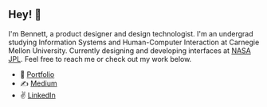 ## Hey! 👋
I'm Bennett, a product designer and design technologist. I'm an undergrad studying Information Systems and Human-Computer Interaction at Carnegie Mellon University. Currently designing and developing interfaces at [NASA JPL](https://www.jpl.nasa.gov/). Feel free to reach me or check out my work below.
* 🎨 [Portfolio](https://bennetthuffman.com/)
* ✍️ [Medium](https://medium.com/@bennett.huffman)
* ✌️ [LinkedIn](https://www.linkedin.com/in/bennetthuffman/)
